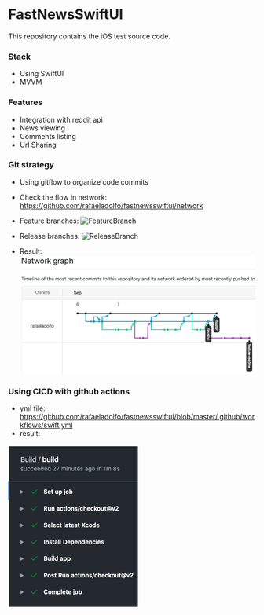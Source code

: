 # FastNewsSwiftUI

This repository contains the iOS test source code.

### Stack
* Using SwiftUI 
* MVVM

### Features
* Integration with reddit api
* News viewing
* Comments listing
* Url Sharing

### Git strategy
* Using gitflow to organize code commits
* Check the flow in network: https://github.com/rafaeladolfo/fastnewsswiftui/network

* Feature branches:
![FeatureBranch](https://wac-cdn.atlassian.com/dam/jcr:b5259cce-6245-49f2-b89b-9871f9ee3fa4/03%20(2).svg?cdnVersion=1224)

* Release branches:
![ReleaseBranch](https://wac-cdn.atlassian.com/dam/jcr:a9cea7b7-23c3-41a7-a4e0-affa053d9ea7/04%20(1).svg?cdnVersion=1224)

* Result:  
![NetworkGraph](ng.png)

### Using CICD with github actions
* yml file: https://github.com/rafaeladolfo/fastnewsswiftui/blob/master/.github/workflows/swift.yml
* result:  

![NetworkGraph](cicd.png)
